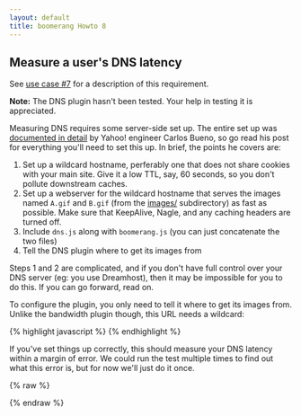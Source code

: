 ```yaml
--- 
layout: default 
title: boomerang Howto 8 
---
```


Measure a user's DNS latency
----------------------------

See [use case \#7](../use-cases.html#uc-7) for a description of this
requirement.

**Note:** The DNS plugin hasn't been tested. Your help in testing it is
appreciated.

Measuring DNS requires some server-side set up. The entire set up was
[documented in
detail](http://developer.yahoo.net/blog/archives/2009/11/guide_to_dns.html)
by Yahoo! engineer Carlos Bueno, so go read his post for everything
you'll need to set this up. In brief, the points he covers are:

1.  Set up a wildcard hostname, perferably one that does not share
    cookies with your main site. Give it a low TTL, say, 60 seconds, so
    you don't pollute downstream caches.
2.  Set up a webserver for the wildcard hostname that serves the images
    named `A.gif` and `B.gif` (from the [images/](../../images/)
    subdirectory) as fast as possible. Make sure that KeepAlive, Nagle,
    and any caching headers are turned off.
3.  Include `dns.js` along with `boomerang.js` (you can just concatenate
    the two files)
4.  Tell the DNS plugin where to get its images from

Steps 1 and 2 are complicated, and if you don't have full control over
your DNS server (eg: you use Dreamhost), then it may be impossible for
you to do this. If you can go forward, read on.

To configure the plugin, you only need to tell it where to get its
images from. Unlike the bandwidth plugin though, this URL needs a
wildcard:

{% highlight javascript %}
    <script src="boomerang.js" type="text/javascript"></script>
    <script src="dns.js" type="text/javascript"></script> <!-- concatenate with boomerang.js for better performance -->
    <script type="text/javascript">
    BOOMR.init({
            user_ip: "<user's ip address>",
            beacon_url: "http://yoursite.com/path/to/beacon.php",
            DNS: {                                         
                base_url: "http://*.yoursite.com/images/"  
            }                                              
        });
    </script>
{% endhighlight %}

If you've set things up correctly, this should measure your DNS latency
within a margin of error. We could run the test multiple times to find
out what this error is, but for now we'll just do it once.

<div id="results">
</div>

{% raw %}
<script src="/boomerang/boomerang.js" type="text/javascript"> </script>
<script src="/boomerang/plugins/bw.js" type="text/javascript"> </script>
<script src="/boomerang/plugins/navtiming.js" type="text/javascript"> </script>
<script src="/boomerang/plugins/rt.js" type="text/javascript"> </script>
<script src="howtos.js" type="text/javascript"> </script>
<script type="text/javascript">
BOOMR.init({
		user_ip: '10.0.0.1',
		BW: {
			base_url: '/boomerang/images/',
			cookie: 'HOWTO-BA'
		},
		RT: {
			cookie: 'HOWTO-RT'
		}
	});
</script>
{% endraw %}
